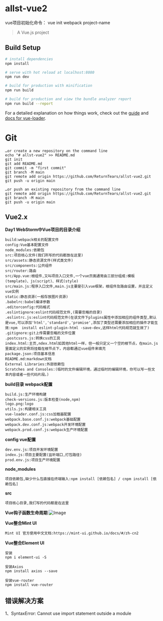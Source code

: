 # allst-vue2

vue项目初始化命令：
vue init webpack project-name

> A Vue.js project

## Build Setup

``` bash
# install dependencies
npm install

# serve with hot reload at localhost:8080
npm run dev

# build for production with minification
npm run build

# build for production and view the bundle analyzer report
npm run build --report
```

For a detailed explanation on how things work, check out the [guide](http://vuejs-templates.github.io/webpack/) and [docs for vue-loader](http://vuejs.github.io/vue-loader).


# Git
```text
…or create a new repository on the command line
echo "# allst-vue2" >> README.md
git init
git add README.md
git commit -m "first commit"
git branch -M main
git remote add origin https://github.com/ReturnTears/allst-vue2.git
git push -u origin main

…or push an existing repository from the command line
git remote add origin https://github.com/ReturnTears/allst-vue2.git
git branch -M main
git push -u origin main
```

## Vue2.x

**Day1 WebStorm中Vue项目的目录介绍**
```
build:webpack相关的配置文件
config:Vue基本配置文件
node_modules:依赖包
src:项目核心文件(我们所写的代码都放在这里)
src/assets:静态资源文件(样式类文件)
src/components:公共组件
src/router:路由
src/App.vue:根组件,又叫项目入口文件,一个vue页面通常由三部分组成:模板(template)、js(script)、样式(style)
src/main.js:程序入口文件,main.js主要是引入vue框架，根组件及路由设置，并且定义vue实例
static:静态资源(一般存放图片资源)
.babelrc:babel编译参数
.editorconfig:代码格式
.eslintignore:eslint代码规范文件,(需要忽略的目录)
.eslintrc.js:eslint代码规范文件(在该文件下plugins属性中添加相应的组件类型,默认是vue,可以添加'html','standard','promise',添加了类型还需要添加相应的插件才能生效:npm  install eslint-plugin-html -save-dev,这样html代码规范就生效了)
.gitignore:git上传需要忽略的文件位置
.postcssrs.js:转换css的工具
index.html:主页,ndex.html如其他html一样，但一般只定义一个空的根节点，在main.js里面定义的实例将挂载在根节点下，内容都通过vue组件来填充
package.json:项目基本信息
README.md:markdown文档
External Libraries:外部依赖包
Scratches and Consoles:(临时的文件编辑环境，通过临时的编辑环境，你可以写一些文本内容或者一些代码片段。)
```
**build目录 webpack配置**
```
build.js:生产环境构建
check-versions.js:版本检查(node,npm)
logo.png:logo
utils.js:构建相关工具
vue-loader.conf.js:css加载器配置
webpack.base.conf.js:webpack基础配置
webpack.dev.conf.js:webpack开发环境配置
webpack.prod.conf.js:webpack生产环境配置
```
**config vue配置**
```
dev.env.js:项目开发环境配置
index.js:项目主要配置(监听端口,打包路径)
prod.env.js:项目生产环境配置
```
**node_modules**
```
项目依赖包,缺少什么包直接在终端输入:npm install [依赖包名] / cnpm install [依赖包名]

```
**src**
```
项目核心目录,我们写的代码都是在这里

```

**Vue钩子函数生命周期**
![Image](https://github.com/ReturnTears/allst-vue2/blob/master/src/assets/vimg/Vue钩子函数生命周期图.png)

**Vue整合Mint UI**
```
Mint UI 官方使用中文文档:https://mint-ui.github.io/docs/#/zh-cn2
```

**Vue整合Element UI**
```
安装
npm i element-ui -S

安装Axios
npm install axios --save

安装vue-router
npm install vue-router
```

## 错误解决方案
1、SyntaxError: Cannot use import statement outside a module
